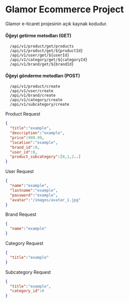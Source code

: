 
# Glamor Ecommerce Project
Glamor e-ticaret projesinin açık kaynak kodudur.
#### Öğeyi getirme metodları (GET)

```http
  /api/v1/product/get/products
  /api/v1/product/get/${productId}
  /api/v1/user/get/${userId}
  /api/v1/category/get/${categoryId}
  /api/v1/brand/get/${brandId}
```

#### Öğeyi gönderme metodları (POST)

```http
  /api/v1/product/create
  /api/v1/user/create
  /api/v1/brand/create
  /api/v1/category/create
  /api/v1/subcategory/create
```

Product Request
```JSON
{
  "title":"example",
  "description":"example",
  "price":999.99,
  "location":"example",
  "brand_id":0,
  "user_id":0,
  "product_subcategory":[0,1,2..]
}
```

User Request
```JSON
{
  "name":"example",
  "lastname":"example",
  "password":"example",
  "avatar":"/images/avatar_1.jpg"
}
```

Brand Request
```JSON
{
  "name":"example"
}
```

Category Request
```JSON
{
  "title":"example"
}
```

Subcategory Request
```JSON
{
  "title":"example",
  "category_id":0
}
```